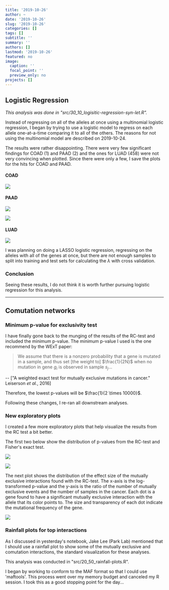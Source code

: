 ```yaml
---
title: '2019-10-26'
author: ~
date: '2019-10-26'
slug: '2019-10-26'
categories: []
tags: []
subtitle: ''
summary: ''
authors: []
lastmod: '2019-10-26'
featured: no
image:
  caption: ''
  focal_point: ''
  preview_only: no
projects: []
---
```



## Logistic Regression 

*This analysis was done in "src/30_10_logisitic-regression-syn-let.R".*

Instead of regressing on all of the alleles at once using a multinomial logistic regression, I began by trying to use a logistic model to regress on each allele one-at-a-time comparing it to all of the others.
The reasons for not using the multinomial model are described on 2019-10-24.

The results were rather disappointing.
There were very few significant findings for COAD (1) and PAAD (2) and the ones for LUAD (458) were not very convincing when plotted.
Since there were only a few, I save the plots for the hits for COAD and PAAD.

#### COAD

![](/img/graphs/30_10_logisitic-regression-syn-let_model2/COAD_G12D_ARID5B_logreg.svg)

#### PAAD

![](/img/graphs/30_10_logisitic-regression-syn-let_model2/PAAD_G12D_NCBP2_logreg.svg)

![](/img/graphs/30_10_logisitic-regression-syn-let_model2/PAAD_G12D_U2AF1_logreg.svg)

#### LUAD

![](/img/graphs/30_10_logisitic-regression-syn-let_model2/LUAD_top9_logreg.svg)


I was planning on doing a LASSO logistic regression, regressing on the alleles with all of the genes at once, but there are not enough samples to split into training and test sets for calculating the $\lambda$ with cross validation.

### Conclusion

Seeing these results, I do not think it is worth further pursuing logistic regression for this analysis.


---


## Comutation networks

### Minimum p-value for exclusivity test

I have finally gone back to the munging of the results of the RC-test and included the minimum p-value.
The minimum p-value I used is the one recommend by the WExT paper:

> We assume that there is a nonzero probability that a gene is mutated in a sample, and thus set [the weight to] $\frac{1}{2N}$ when no mutation in gene $g_i$ is observed in sample $s_j$...

 -- ["A weighted exact test for mutually exclusive mutations in cancer." Leiserson *et al.*, 2016]

Therefore, the lowest p-values will be $\frac{1}{2 \times 10000}$.

Following these changes, I re-ran all downstream analyses.


### New exploratory plots

I created a few more exploratory plots that help visualize the results from the RC test a bit better.

The first two below show the distribution of p-values from the RC-test and Fisher's exact test.

![](/img/graphs/20_35_rc-fisher-comparison/rc_pval_distribution.svg)

![](/img/graphs/20_35_rc-fisher-comparison/fish_pval_distribution.svg)

The next plot shows the distribution of the effect size of the mutually exclusive interactions found with the RC-test.
The x-axis is the log-transformed p-value and the y-axis is the ratio of the number of mutually exclusive events and the number of samples in the cancer.
Each dot is a gene found to have a significant mutually exclusive interaction with the allele that its color points to.
The size and transparency of each dot indicate the mutational frequency of the gene.

![](/img/graphs/20_35_rc-fisher-comparison/rc_mutations_distribition.svg)


### Rainfall plots for top interactions

As I discussed in yesterday's notebook, Jake Lee (Park Lab) mentioned that I should use a rainfall plot to show some of the mutually exclusive and comutation interactions, the standard visualization for these analyses.

This analysis was conducted in "src/20_50_rainfall-plots.R".

I began by working to conform to the MAF format so that I could use 'maftools'.
This process went over my memory budget and canceled my R session.
I took this as a good stopping point for the day...

